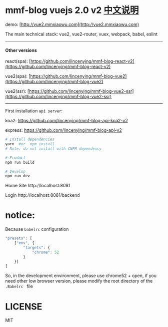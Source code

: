 # mmf-blog vuejs 2.0 v2         [中文说明](https://github.com/lincenying/mmf-blog-vue2/blob/master/README_CN.md)

demo: [http://vue2.mmxiaowu.com](http://vue2.mmxiaowu.com)

The main technical stack: vue2, vue2-router, vuex, webpack, babel, eslint

---

#### Other versions

react(spa): [https://github.com/lincenying/mmf-blog-react-v2](https://github.com/lincenying/mmf-blog-react-v2)

vue2(spa): [https://github.com/lincenying/mmf-blog-vue2](https://github.com/lincenying/mmf-blog-vue2)

vue2(ssr): [https://github.com/lincenying/mmf-blog-vue2-ssr](https://github.com/lincenying/mmf-blog-vue2-ssr)

---

First installation `api server`:

koa2: https://github.com/lincenying/mmf-blog-api-koa2-v2

express: https://github.com/lincenying/mmf-blog-api-v2

```bash
# Install dependencies
yarn  #or  npm install
# Note: do not install with CNPM dependency

# Product
npm run build

# Develop
npm run dev
```

Home Site
http://localhost:8081

Login
http://localhost:8081/backend

# notice:
Because ` babelrc ` configuration

```javascript
"presets": [
    ["env", {
        "targets": {
            "chrome": 52
        }
    }]
]
```
So, in the development environment, please use chrome52 + open, if you need other low browser version, please modify the root directory of the `.Babelrc ` file

# LICENSE

MIT
